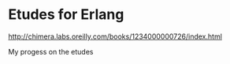 # Etudes for Erlang
http://chimera.labs.oreilly.com/books/1234000000726/index.html

My progess on the etudes